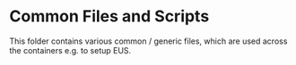 # Common Files and Scripts

This folder contains various common / generic files, which are used across the containers e.g. to setup EUS.
